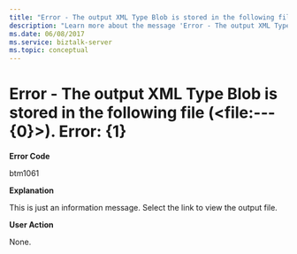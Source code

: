 ```yaml
---
title: "Error - The output XML Type Blob is stored in the following file (&lt;file:---{0}&gt;). Error: {1}"
description: "Learn more about the message 'Error - The output XML Type Blob is stored in the following file (&lt;file:---{0}&gt;). Error: {1}'"
ms.date: 06/08/2017
ms.service: biztalk-server
ms.topic: conceptual
---
```


# Error - The output XML Type Blob is stored in the following file (&lt;file:---{0}&gt;). Error: {1}
**Error Code**

btm1061

**Explanation**

This is just an information message. Select the link to view the output file.

**User Action**  

None.
